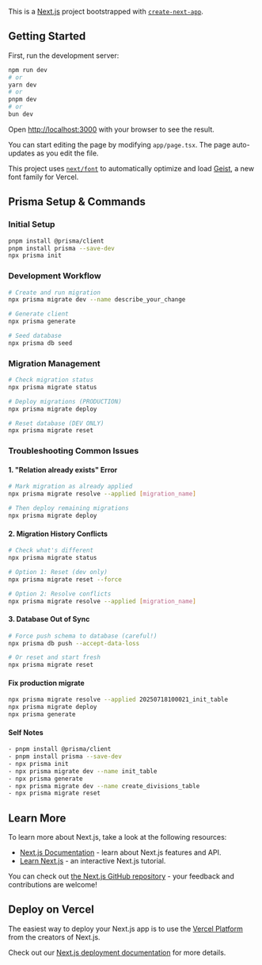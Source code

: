 This is a [Next.js](https://nextjs.org) project bootstrapped with [`create-next-app`](https://nextjs.org/docs/app/api-reference/cli/create-next-app).

## Getting Started

First, run the development server:

```bash
npm run dev
# or
yarn dev
# or
pnpm dev
# or
bun dev
```

Open [http://localhost:3000](http://localhost:3000) with your browser to see the result.

You can start editing the page by modifying `app/page.tsx`. The page auto-updates as you edit the file.

This project uses [`next/font`](https://nextjs.org/docs/app/building-your-application/optimizing/fonts) to automatically optimize and load [Geist](https://vercel.com/font), a new font family for Vercel.

## Prisma Setup & Commands

### Initial Setup

```bash
pnpm install @prisma/client
pnpm install prisma --save-dev
npx prisma init
```

### Development Workflow

```bash
# Create and run migration
npx prisma migrate dev --name describe_your_change

# Generate client
npx prisma generate

# Seed database
npx prisma db seed
```

### Migration Management

```bash
# Check migration status
npx prisma migrate status

# Deploy migrations (PRODUCTION)
npx prisma migrate deploy

# Reset database (DEV ONLY)
npx prisma migrate reset
```

### Troubleshooting Common Issues

#### 1. "Relation already exists" Error

```bash
# Mark migration as already applied
npx prisma migrate resolve --applied [migration_name]

# Then deploy remaining migrations
npx prisma migrate deploy
```

#### 2. Migration History Conflicts

```bash
# Check what's different
npx prisma migrate status

# Option 1: Reset (dev only)
npx prisma migrate reset --force

# Option 2: Resolve conflicts
npx prisma migrate resolve --applied [migration_name]
```

#### 3. Database Out of Sync

```bash
# Force push schema to database (careful!)
npx prisma db push --accept-data-loss

# Or reset and start fresh
npx prisma migrate reset
```

#### Fix production migrate

```bash
npx prisma migrate resolve --applied 20250718100021_init_table
npx prisma migrate deploy
npx prisma generate
```

#### Self Notes

```bash
- pnpm install @prisma/client
- pnpm install prisma --save-dev
- npx prisma init
- npx prisma migrate dev --name init_table
- npx prisma generate
- npx prisma migrate dev --name create_divisions_table
- npx prisma migrate reset
```

## Learn More

To learn more about Next.js, take a look at the following resources:

- [Next.js Documentation](https://nextjs.org/docs) - learn about Next.js features and API.
- [Learn Next.js](https://nextjs.org/learn) - an interactive Next.js tutorial.

You can check out [the Next.js GitHub repository](https://github.com/vercel/next.js) - your feedback and contributions are welcome!

## Deploy on Vercel

The easiest way to deploy your Next.js app is to use the [Vercel Platform](https://vercel.com/new?utm_medium=default-template&filter=next.js&utm_source=create-next-app&utm_campaign=create-next-app-readme) from the creators of Next.js.

Check out our [Next.js deployment documentation](https://nextjs.org/docs/app/building-your-application/deploying) for more details.
